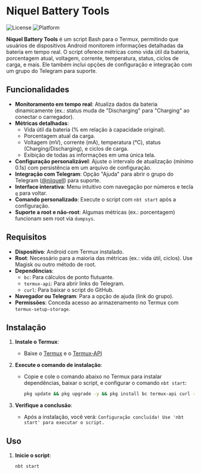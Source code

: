 # Niquel Battery Tools

![License](https://img.shields.io/badge/license-MIT-blue.svg)
![Platform](https://img.shields.io/badge/platform-Android%20(Termux)-green.svg)

**Niquel Battery Tools** é um script Bash para o Termux, permitindo que usuários de dispositivos Android monitorem informações detalhadas da bateria em tempo real. O script oferece métricas como vida útil da bateria, porcentagem atual, voltagem, corrente, temperatura, status, ciclos de carga, e mais. Ele também inclui opções de configuração e integração com um grupo do Telegram para suporte.

## Funcionalidades

- **Monitoramento em tempo real**: Atualiza dados da bateria dinamicamente (ex.: status muda de "Discharging" para "Charging" ao conectar o carregador).
- **Métricas detalhadas**:
  - Vida útil da bateria (% em relação à capacidade original).
  - Porcentagem atual da carga.
  - Voltagem (mV), corrente (mA), temperatura (°C), status (Charging/Discharging), e ciclos de carga.
  - Exibição de todas as informações em uma única tela.
- **Configuração personalizável**: Ajuste o intervalo de atualização (mínimo 0.1s) com persistência em um arquivo de configuração.
- **Integração com Telegram**: Opção "Ajuda" para abrir o grupo do Telegram ([@niiquell](https://t.me/niiquell)) para suporte.
- **Interface interativa**: Menu intuitivo com navegação por números e tecla `q` para voltar.
- **Comando personalizado**: Execute o script com `nbt start` após a configuração.
- **Suporte a root e não-root**: Algumas métricas (ex.: porcentagem) funcionam sem root via `dumpsys`.

## Requisitos

- **Dispositivo**: Android com Termux instalado.
- **Root**: Necessário para a maioria das métricas (ex.: vida útil, ciclos). Use Magisk ou outro método de root.
- **Dependências**:
  - `bc`: Para cálculos de ponto flutuante.
  - `termux-api`: Para abrir links do Telegram.
  - `curl`: Para baixar o script do GitHub.
- **Navegador ou Telegram**: Para a opção de ajuda (link do grupo).
- **Permissões**: Conceda acesso ao armazenamento no Termux com `termux-setup-storage`.

## Instalação

1. **Instale o Termux**:
   - Baixe o [Termux](https://github.com/termux/termux-app) e o [Termux-API](https://github.com/termux/termux-api)

2. **Execute o comando de instalação**:
   - Copie e cole o comando abaixo no Termux para instalar dependências, baixar o script, e configurar o comando `nbt start`:
     ```bash
     pkg update && pkg upgrade -y && pkg install bc termux-api curl -y && curl -o ~/niquelbatterytools.sh https://raw.githubusercontent.com/Amogus3/Niquel-Battery-Tools/refs/heads/main/niquelbatterytools.sh && sed -i 's/\r$//' ~/niquelbatterytools.sh && chmod +x ~/niquelbatterytools.sh && mkdir -p ~/bin && echo -e '#!/bin/bash\nif [ "$1" = "start" ]; then\n  su -c ~/niquelbatterytools.sh\nelse\n  echo "Uso: nbt start"\nfi' > ~/bin/nbt && chmod +x ~/bin/nbt && echo "export PATH=\$PATH:~/bin" >> ~/.bashrc && source ~/.bashrc && echo "Configuração concluída! Use 'nbt start' para executar o script."

3. **Verifique a conclusão**:
   - Após a instalação, você verá: `Configuração concluída! Use 'nbt start' para executar o script.`

## Uso

1. **Inicie o script**:
   ```bash
   nbt start
